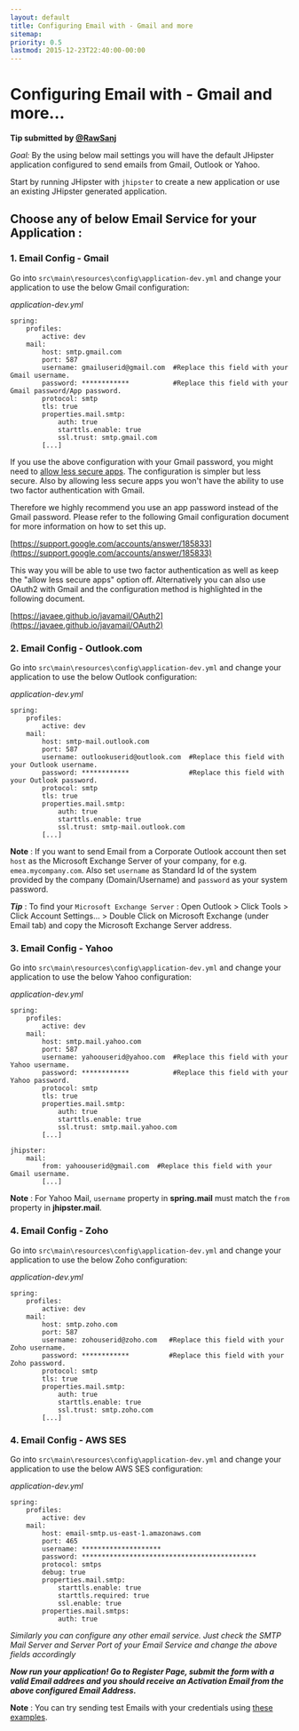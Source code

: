 ```yaml
---
layout: default
title: Configuring Email with - Gmail and more
sitemap:
priority: 0.5
lastmod: 2015-12-23T22:40:00-00:00
---
```

# Configuring Email with - Gmail and more...

__Tip submitted by [@RawSanj](https://github.com/RawSanj)__

_Goal:_ By the using below mail settings you will have the default JHipster application configured to send emails from Gmail, Outlook or Yahoo.

Start by running JHipster with `jhipster` to create a new application or use an existing JHipster generated application.

## Choose any of below Email Service for your Application :

### 1. Email Config - Gmail

Go into `src\main\resources\config\application-dev.yml` and change your application to use the below Gmail configuration:

_application-dev.yml_

    spring:
        profiles:
            active: dev
        mail:
            host: smtp.gmail.com
            port: 587
            username: gmailuserid@gmail.com  #Replace this field with your Gmail username.
            password: ************           #Replace this field with your Gmail password/App password.
            protocol: smtp
            tls: true
            properties.mail.smtp:
                auth: true
                starttls.enable: true
                ssl.trust: smtp.gmail.com
            [...]

If you use the above configuration with your Gmail password, you might need to [allow less secure apps](https://support.google.com/accounts/answer/6010255?hl=en). 
The configuration is simpler but less secure. Also by allowing less secure apps you won't have the ability to use two factor
authentication with Gmail. 

Therefore we highly recommend you use an app password instead of the Gmail password. Please refer to the following Gmail
configuration document for more information on how to set this up. 

[https://support.google.com/accounts/answer/185833](https://support.google.com/accounts/answer/185833)

This way you will be able to use two factor authentication as well as keep the "allow less secure apps" option off. Alternatively you can also 
use OAuth2 with Gmail and the configuration method is highlighted in the following document.

[https://javaee.github.io/javamail/OAuth2](https://javaee.github.io/javamail/OAuth2)     

### 2. Email Config - Outlook.com

Go into `src\main\resources\config\application-dev.yml` and change your application to use the below Outlook configuration:

_application-dev.yml_

    spring:
        profiles:
            active: dev
        mail:
            host: smtp-mail.outlook.com
            port: 587
            username: outlookuserid@outlook.com  #Replace this field with your Outlook username.
            password: ************               #Replace this field with your Outlook password.
            protocol: smtp
            tls: true
            properties.mail.smtp:
                auth: true
                starttls.enable: true
                ssl.trust: smtp-mail.outlook.com
            [...]
__Note__ : If you want to send Email from a Corporate Outlook account then set `host` as the Microsoft Exchange Server of your company, for e.g. `emea.mycompany.com`. Also set `username` as Standard Id of the system provided by the company (Domain/Username) and `password` as your system password.

___Tip___ : To find your `Microsoft Exchange Server` : Open Outlook > Click Tools > Click Account Settings... > Double Click on Microsoft Exchange (under Email tab) and copy the Microsoft Exchange Server address.


### 3. Email Config - Yahoo

Go into `src\main\resources\config\application-dev.yml` and change your application to use the below Yahoo configuration:

_application-dev.yml_

    spring:
        profiles:
            active: dev
        mail:
            host: smtp.mail.yahoo.com
            port: 587
            username: yahoouserid@yahoo.com  #Replace this field with your Yahoo username.
            password: ************           #Replace this field with your Yahoo password.
            protocol: smtp
            tls: true
            properties.mail.smtp:
                auth: true
                starttls.enable: true
                ssl.trust: smtp.mail.yahoo.com
            [...]

    jhipster:       
        mail:
            from: yahoouserid@gmail.com  #Replace this field with your Gmail username.
            [...]
__Note__ : For Yahoo Mail, `username` property in **spring.mail** must match the `from` property in **jhipster.mail**.


### 4. Email Config - Zoho

Go into `src\main\resources\config\application-dev.yml` and change your application to use the below Zoho configuration:

_application-dev.yml_

    spring:
        profiles:
            active: dev
        mail:
            host: smtp.zoho.com
            port: 587
            username: zohouserid@zoho.com   #Replace this field with your Zoho username.
            password: ************          #Replace this field with your Zoho password.
            protocol: smtp
            tls: true
            properties.mail.smtp:
                auth: true
                starttls.enable: true
                ssl.trust: smtp.zoho.com
            [...]


### 4. Email Config - AWS SES

Go into `src\main\resources\config\application-dev.yml` and change your application to use the below AWS SES configuration:

_application-dev.yml_

    spring:
        profiles:
            active: dev
        mail:
            host: email-smtp.us-east-1.amazonaws.com
            port: 465
            username: ********************
            password: ********************************************
            protocol: smtps
            debug: true
            properties.mail.smtp:
                starttls.enable: true
                starttls.required: true
                ssl.enable: true
            properties.mail.smtps:
                auth: true


*Similarly you can configure any other email service. Just check the SMTP Mail Server and Server Port of your Email Service and change the above fields accordingly*

___Now run your application! Go to Register Page, submit the form with a valid Email addrees and you should receive an Activation Email from the above configured Email Address.___

__Note__ : You can try sending test Emails with your credentials using [these examples](https://github.com/RawSanj/java-mail-clients).

